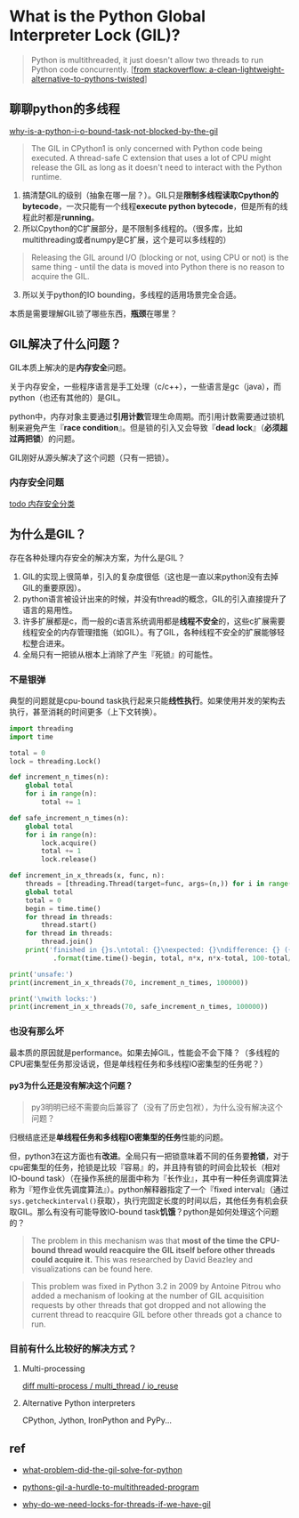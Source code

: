 # What is the Python Global Interpreter Lock (GIL)?

> Python is multithreaded, it just doesn't allow two threads to run Python code concurrently. 
[[from stackoverflow: a-clean-lightweight-alternative-to-pythons-twisted](https://stackoverflow.com/questions/1824418/a-clean-lightweight-alternative-to-pythons-twisted)]

## 聊聊python的多线程

[why-is-a-python-i-o-bound-task-not-blocked-by-the-gil](https://stackoverflow.com/questions/29270818/why-is-a-python-i-o-bound-task-not-blocked-by-the-gil)

> The GIL in CPython1 is only concerned with Python code being executed. A thread-safe C extension that uses a lot of CPU might release the GIL as long as it doesn't need to interact with the Python runtime.

1. 搞清楚GIL的级别（抽象在哪一层？）。GIL只是**限制多线程读取Cpython的bytecode**，一次只能有一个线程**execute python bytecode**，但是所有的线程此时都是**running**。
2. 所以Cpython的C扩展部分，是不限制多线程的。（很多库，比如multithreading或者numpy是C扩展，这个是可以多线程的）

> Releasing the GIL around I/O (blocking or not, using CPU or not) is the same thing - until the data is moved into Python there is no reason to acquire the GIL.

3. 所以关于python的IO bounding，多线程的适用场景完全合适。

本质是需要理解GIL锁了哪些东西，**瓶颈**在哪里？

## GIL解决了什么问题？

GIL本质上解决的是**内存安全**问题。

关于内存安全，一些程序语言是手工处理（c/c++），一些语言是gc（java），而python（也还有其他的）是GIL。

python中，内存对象主要通过**引用计数**管理生命周期。而引用计数需要通过锁机制来避免产生『**race condition**』。但是锁的引入又会导致『**dead lock**』（**必须超过两把锁**）的问题。

GIL刚好从源头解决了这个问题（只有一把锁）。

### 内存安全问题

[todo 内存安全分类](xxx)


## 为什么是GIL？

存在各种处理内存安全的解决方案，为什么是GIL？

1. GIL的实现上很简单，引入的复杂度很低（这也是一直以来python没有去掉GIL的重要原因）。
2. python语言被设计出来的时候，并没有thread的概念，GIL的引入直接提升了语言的易用性。
3. 许多扩展都是c，而一般的c语言系统调用都是**线程不安全**的，这些c扩展需要线程安全的内存管理措施（如GIL）。有了GIL，各种线程不安全的扩展能够轻松整合进来。
4. 全局只有一把锁从根本上消除了产生『死锁』的可能性。

### 不是银弹

典型的问题就是cpu-bound task执行起来只能**线性执行**。如果使用并发的架构去执行，甚至消耗的时间更多（上下文转换）。

```py
import threading
import time

total = 0
lock = threading.Lock()

def increment_n_times(n):
    global total
    for i in range(n):
        total += 1

def safe_increment_n_times(n):
    global total
    for i in range(n):
        lock.acquire()
        total += 1
        lock.release()

def increment_in_x_threads(x, func, n):
    threads = [threading.Thread(target=func, args=(n,)) for i in range(x)]
    global total
    total = 0
    begin = time.time()
    for thread in threads:
        thread.start()
    for thread in threads:
        thread.join()
    print('finished in {}s.\ntotal: {}\nexpected: {}\ndifference: {} ({} %)'
           .format(time.time()-begin, total, n*x, n*x-total, 100-total/n/x*100))

print('unsafe:')
print(increment_in_x_threads(70, increment_n_times, 100000))

print('\nwith locks:')
print(increment_in_x_threads(70, safe_increment_n_times, 100000))
```


### 也没有那么坏

最本质的原因就是performance。如果去掉GIL，性能会不会下降？（多线程的CPU密集型任务那没话说，但是单线程任务和多线程IO密集型的任务呢？）



#### py3为什么还是没有解决这个问题？

> py3明明已经不需要向后兼容了（没有了历史包袱），为什么没有解决这个问题？


归根结底还是**单线程任务和多线程IO密集型的任务**性能的问题。

但，python3在这方面也有**改进**。全局只有一把锁意味着不同的任务要**抢锁**，对于cpu密集型的任务，抢锁是比较『容易』的，并且持有锁的时间会比较长（相对IO-bound task）（在操作系统的层面中称为『长作业』，其中有一种任务调度算法称为『短作业优先调度算法』）。python解释器指定了一个『fixed interval』（通过`sys.getcheckinterval()`获取），执行完固定长度的时间以后，其他任务有机会获取GIL。那么有没有可能导致IO-bound task**饥饿**？python是如何处理这个问题的？

>The problem in this mechanism was that **most of the time the CPU-bound thread would reacquire the GIL itself before other threads could acquire it.** This was researched by David Beazley and visualizations can be found here.

> This problem was fixed in Python 3.2 in 2009 by Antoine Pitrou who added a mechanism of looking at the number of GIL acquisition requests by other threads that got dropped and not allowing the current thread to reacquire GIL before other threads got a chance to run.

### 目前有什么比较好的解决方式？

1. Multi-processing

    [diff multi-process / multi_thread / io_reuse](https://github.com/shaorui0/fundamental_knowledge/tree/main/operator_system/process/diff_multi-process-multi_thread-io_resue.md)


2. Alternative Python interpreters

    CPython, Jython, IronPython and PyPy...



## ref

- [what-problem-did-the-gil-solve-for-python](https://realpython.com/python-gil/#what-problem-did-the-gil-solve-for-python)
- [pythons-gil-a-hurdle-to-multithreaded-program](https://medium.com/python-features/pythons-gil-a-hurdle-to-multithreaded-program-d04ad9c1a63#:~:text=Python%20threads%20can%27t%20run,the%20same%20time%20as%20computation)

- [why-do-we-need-locks-for-threads-if-we-have-gil](https://stackoverflow.com/questions/40072873/why-do-we-need-locks-for-threads-if-we-have-gil)


